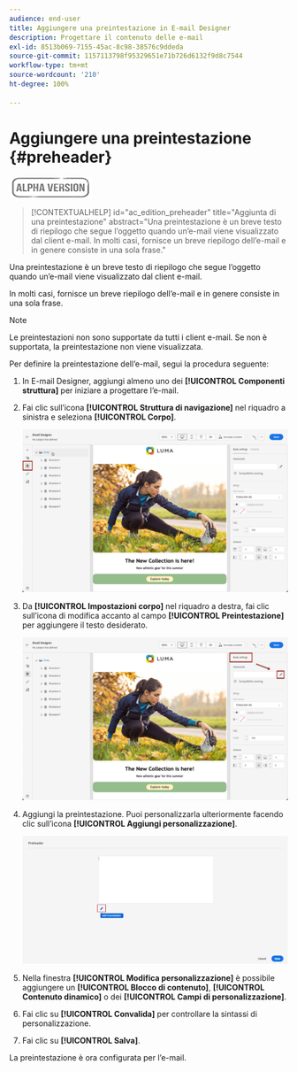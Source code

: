 ```yaml
---
audience: end-user
title: Aggiungere una preintestazione in E-mail Designer
description: Progettare il contenuto delle e-mail
exl-id: 8513b069-7155-45ac-8c98-38576c9ddeda
source-git-commit: 1157113798f95329651e71b726d6132f9d8c7544
workflow-type: tm+mt
source-wordcount: '210'
ht-degree: 100%

---
```


# Aggiungere una preintestazione {#preheader}

![](../assets/do-not-localize/badge.png)

>[!CONTEXTUALHELP]
>id="ac_edition_preheader"
>title="Aggiunta di una preintestazione"
>abstract="Una preintestazione è un breve testo di riepilogo che segue l’oggetto quando un’e-mail viene visualizzato dal client e-mail. In molti casi, fornisce un breve riepilogo dell’e-mail e in genere consiste in una sola frase."

Una preintestazione è un breve testo di riepilogo che segue l’oggetto quando un’e-mail viene visualizzato dal client e-mail.

In molti casi, fornisce un breve riepilogo dell’e-mail e in genere consiste in una sola frase.

>[!NOTE]
>
>Le preintestazioni non sono supportate da tutti i client e-mail. Se non è supportata, la preintestazione non viene visualizzata.

Per definire la preintestazione dell’e-mail, segui la procedura seguente:

1. In E-mail Designer, aggiungi almeno uno dei **[!UICONTROL Componenti struttura]** per iniziare a progettare l’e-mail.

1. Fai clic sull’icona **[!UICONTROL Struttura di navigazione]** nel riquadro a sinistra e seleziona **[!UICONTROL Corpo]**.

   ![](assets/preheader_body.png)

1. Da **[!UICONTROL Impostazioni corpo]** nel riquadro a destra, fai clic sull’icona di modifica accanto al campo **[!UICONTROL Preintestazione]** per aggiungere il testo desiderato.

   ![](assets/preheader_body_settings.png)

1. Aggiungi la preintestazione. Puoi personalizzarla ulteriormente facendo clic sull’icona **[!UICONTROL Aggiungi personalizzazione]**.

   ![](assets/preheader_3.png)

1. Nella finestra **[!UICONTROL Modifica personalizzazione]** è possibile aggiungere un **[!UICONTROL Blocco di contenuto]**, **[!UICONTROL Contenuto dinamico]** o dei **[!UICONTROL Campi di personalizzazione]**.

1. Fai clic su **[!UICONTROL Convalida]** per controllare la sintassi di personalizzazione.

1. Fai clic su **[!UICONTROL Salva]**.

La preintestazione è ora configurata per l’e-mail.
